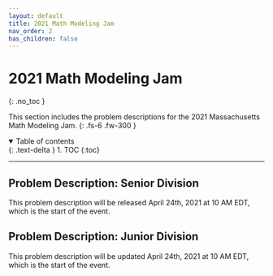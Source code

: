 ```yaml
---
layout: default
title: 2021 Math Modeling Jam
nav_order: 2
has_children: false
---
```


# 2021 Math Modeling Jam
{: .no_toc }

This section includes the problem descriptions for the 2021 Massachusetts Math Modeling Jam.
{: .fs-6 .fw-300 }

<details open markdown="block">
  <summary>
    Table of contents
  </summary>
  {: .text-delta }
1. TOC
{:toc}
</details>

---


## Problem Description: Senior Division

This problem description will be released April 24th, 2021 at 10 AM EDT, which is the start of the event. 

## Problem Description: Junior Division

This problem description will be updated April 24th, 2021 at 10 AM EDT, which is the start of the event. 
